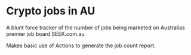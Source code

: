 # Crypto jobs in AU
A blunt force tracker of the number of jobs being marketed on Australias premier job board SEEK.com.au

Makes basic use of Actions to generate the job count report.
